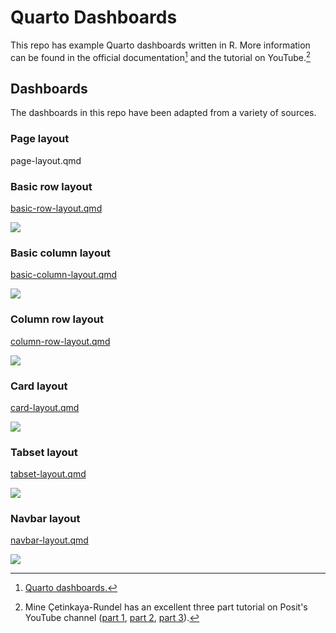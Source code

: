 # Quarto Dashboards

This repo has example Quarto dashboards written in R. More information can be found in the official documentation[^readme-1] and the tutorial on YouTube.[^readme-2]

[^readme-1]: [Quarto dashboards.](https://quarto.org/docs/dashboards/)

[^readme-2]: Mine Çetinkaya-Rundel has an excellent three part tutorial on Posit's YouTube channel ([part 1](https://youtu.be/HW7QbqI4fH0?si=WuBui8y9uRjOVQzD), [part 2](https://www.youtube.com/watch?v=KdsQgwaY950), [part 3](https://www.youtube.com/watch?v=NigWSB-jG4Y&t=112s)).

## Dashboards

The dashboards in this repo have been adapted from a variety of sources.

### Page layout

page-layout.qmd

### Basic row layout

[basic-row-layout.qmd](https://github.com/mjfrigaard/quarto-dash-r/blob/main/basic-row-layout.qmd)

![](img/basic_row_layout.png)

### Basic column layout

[basic-column-layout.qmd](https://github.com/mjfrigaard/quarto-dash-r/blob/main/basic-column-layout.qmd)

![](img/basic_column_layout.png)

### Column row layout

[column-row-layout.qmd](https://github.com/mjfrigaard/quarto-dash-r/blob/main/column-row-layout.qmd)

![](img/column_row_layout.png)

### Card layout

[card-layout.qmd](https://github.com/mjfrigaard/quarto-dash-r/blob/main/card-layout.qmd)

![](img/card_layout.png)

### Tabset layout

[tabset-layout.qmd](https://github.com/mjfrigaard/quarto-dash-r/blob/main/tabset-layout.qmd)

![](img/tabset_layout.png)

### Navbar layout

[navbar-layout.qmd](https://github.com/mjfrigaard/quarto-dash-r/blob/main/navbar-layout.qmd)

![](img/navbar_layout.png)
